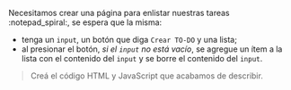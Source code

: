 Necesitamos crear una página para enlistar nuestras tareas :notepad_spiral:, se espera que la misma:

- tenga un `input`, un botón que diga `Crear TO-DO` y una lista;
- al presionar el botón, _si el `input` no está vacío_, se agregue un ítem a la lista con el contenido del `input` y se borre el contenido del `input`.


> Creá el código HTML y JavaScript que acabamos de describir.
